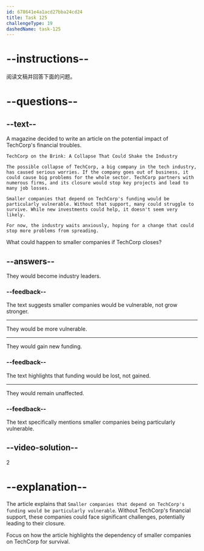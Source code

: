 ```yaml
---
id: 678641e4a1acd27bba24cd24
title: Task 125
challengeType: 19
dashedName: task-125
---
```


<!-- READING -->

# --instructions--

阅读文稿并回答下面的问题。

# --questions--

## --text--

A magazine decided to write an article on the potential impact of TechCorp's financial troubles.

`TechCorp on the Brink: A Collapse That Could Shake the Industry`

`The possible collapse of TechCorp, a big company in the tech industry, has caused serious worries. If the company goes out of business, it could cause big problems for the whole sector. TechCorp partners with numerous firms, and its closure would stop key projects and lead to many job losses.`

`Smaller companies that depend on TechCorp's funding would be particularly vulnerable. Without that support, many could struggle to survive. While new investments could help, it doesn't seem very likely.`

`For now, the industry waits anxiously, hoping for a change that could stop more problems from spreading.`

What could happen to smaller companies if TechCorp closes?

## --answers--

They would become industry leaders.

### --feedback--

The text suggests smaller companies would be vulnerable, not grow stronger.

---

They would be more vulnerable.

---

They would gain new funding.

### --feedback--

The text highlights that funding would be lost, not gained.

---

They would remain unaffected.

### --feedback--

The text specifically mentions smaller companies being particularly vulnerable.

## --video-solution--

2

# --explanation--

The article explains that `Smaller companies that depend on TechCorp's funding would be particularly vulnerable`. Without TechCorp's financial support, these companies could face significant challenges, potentially leading to their closure.

Focus on how the article highlights the dependency of smaller companies on TechCorp for survival.
